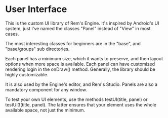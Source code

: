 # User Interface

This is the custom UI library of Rem's Engine.
It's inspired by Android's UI system, just I've named the classes "Panel" instead of "View" in most cases.

The most interesting classes for beginners are in the "base", and "base/groups" sub directories.

Each panel has a minimum size, which it wants to preserve, and then layout options when more space is available.
Each panel can have customized rendering login in the onDraw() method.
Generally, the library should be highly customizable.

It is also used by the Engine's editor, and Rem's Studio.
Panels are also a mandatory component for any window.

To test your own UI elements, use the methods testUI(title, panel) or testUI3(title, panel).
The latter ensures that your element uses the whole available space, not just the minimum.